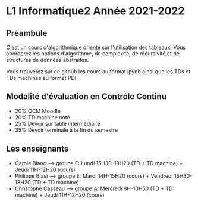 # L1 Informatique2 Année 2021-2022

## Préambule
C'est un cours d'algorithmique orienté sur l'utilisation des tableaux. Vous aborderez les notions d'algorithme, de complexité, de récursivité et de structures de données abstraites.

Vous trouverez sur ce github les cours au format ipynb ainsi que les TDs et TDs machines au format PDF

## Modalité d'évaluation en Contrôle Continu
- 20% QCM Moodle
- 20% TD machine noté
- 25% Devoir sur table intermédiaire
- 35% Devoir terminale à la fin du semestre

## Les enseignants

* Carole Blanc --> groupe F: Lundi 15H30-18H20  (TD + TD machine) + Jeudi 11H-12H20 (cours)
* Philippe Blasi --> groupe E: Mardi 14H-15H20 (cours) + Vendredi 15H30-18H20 (TD + TD machine)
* Christophe Casseau --> groupe A: Mercredi 8H-10H50 (TD + TD machine) + Jeudi 11H-12H20 (cours)
